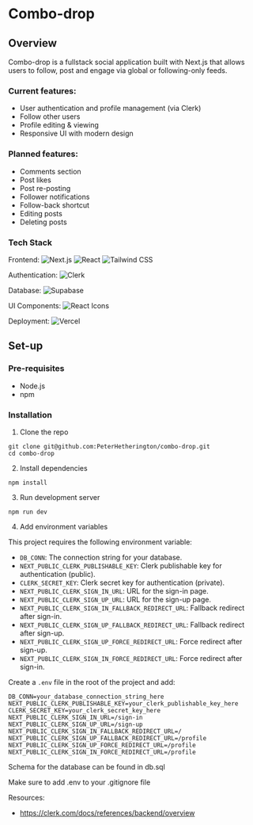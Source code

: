 # Combo-drop

## Overview

Combo-drop is a fullstack social application built with Next.js that allows users to follow, post and engage via global or following-only feeds.

### Current features:

- User authentication and profile management (via Clerk)
- Follow other users
- Profile editing & viewing
- Responsive UI with modern design

### Planned features:

- Comments section
- Post likes
- Post re-posting
- Follower notifications
- Follow-back shortcut
- Editing posts
- Deleting posts

### Tech Stack

Frontend:
![Next.js](https://img.shields.io/badge/Next.js-000?logo=nextdotjs&logoColor=white)
![React](https://img.shields.io/badge/React-20232A?logo=react&logoColor=61DAFB)
![Tailwind CSS](https://img.shields.io/badge/Tailwind%20CSS-38B2AC?logo=tailwindcss&logoColor=white)

Authentication:
![Clerk](https://img.shields.io/badge/Clerk-3A3A3A?logo=clerk&logoColor=white)

Database:
![Supabase](https://img.shields.io/badge/Supabase-3ECF8E?logo=supabase&logoColor=white)

UI Components:
![React Icons](https://img.shields.io/badge/React%20Icons-20232A?logo=react&logoColor=white)

Deployment:
![Vercel](https://img.shields.io/badge/Vercel-000?logo=vercel&logoColor=white)

## Set-up

### Pre-requisites

- Node.js
- npm

### Installation

1. Clone the repo

```
git clone git@github.com:PeterHetherington/combo-drop.git
cd combo-drop
```

2. Install dependencies

```
npm install
```

3. Run development server

```
npm run dev
```

4. Add environment variables

This project requires the following environment variable:

- `DB_CONN`: The connection string for your database.
- `NEXT_PUBLIC_CLERK_PUBLISHABLE_KEY`: Clerk publishable key for authentication (public).
- `CLERK_SECRET_KEY`: Clerk secret key for authentication (private).
- `NEXT_PUBLIC_CLERK_SIGN_IN_URL`: URL for the sign-in page.
- `NEXT_PUBLIC_CLERK_SIGN_UP_URL`: URL for the sign-up page.
- `NEXT_PUBLIC_CLERK_SIGN_IN_FALLBACK_REDIRECT_URL`: Fallback redirect after sign-in.
- `NEXT_PUBLIC_CLERK_SIGN_UP_FALLBACK_REDIRECT_URL`: Fallback redirect after sign-up.
- `NEXT_PUBLIC_CLERK_SIGN_UP_FORCE_REDIRECT_URL`: Force redirect after sign-up.
- `NEXT_PUBLIC_CLERK_SIGN_IN_FORCE_REDIRECT_URL`: Force redirect after sign-in.

Create a `.env` file in the root of the project and add:

```
DB_CONN=your_database_connection_string_here
NEXT_PUBLIC_CLERK_PUBLISHABLE_KEY=your_clerk_publishable_key_here
CLERK_SECRET_KEY=your_clerk_secret_key_here
NEXT_PUBLIC_CLERK_SIGN_IN_URL=/sign-in
NEXT_PUBLIC_CLERK_SIGN_UP_URL=/sign-up
NEXT_PUBLIC_CLERK_SIGN_IN_FALLBACK_REDIRECT_URL=/
NEXT_PUBLIC_CLERK_SIGN_UP_FALLBACK_REDIRECT_URL=/profile
NEXT_PUBLIC_CLERK_SIGN_UP_FORCE_REDIRECT_URL=/profile
NEXT_PUBLIC_CLERK_SIGN_IN_FORCE_REDIRECT_URL=/profile
```

Schema for the database can be found in db.sql

Make sure to add .env to your .gitignore file

Resources:

- https://clerk.com/docs/references/backend/overview
